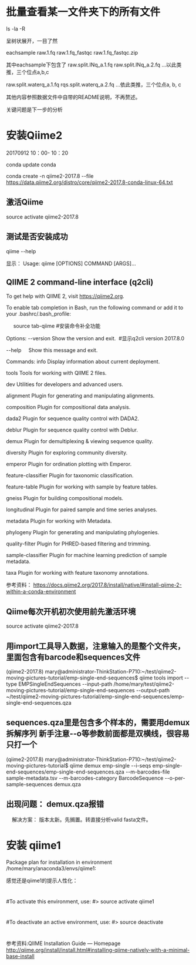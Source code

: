 # 批量查看某一文件夹下的所有文件

ls -la -R

呈树状展开，一目了然

  eachsample
  raw.1.fq
  raw.1.fq_fastqc
  raw.1.fq_fastqc.zip
  
其中eachsample下包含了
raw.split.INq_a.1.fq
raw.split.INq_a.2.fq
...以此类推，三个位点a,b,c

raw.split.waterq_a.1.fq
rqs.split.waterq_a.2.fq
...依此类推，三个位点a, b, c

其他内容参照数据文件中自带的README说明，不再赘述。

关键问题是下一步的分析

# 安装Qiime2
20170912 10：00- 10：20

conda update conda

conda create -n qiime2-2017.8 --file https://data.qiime2.org/distro/core/qiime2-2017.8-conda-linux-64.txt


## 激活Qiime 
source activate qiime2-2017.8 

## 测试是否安装成功
qiime --help

显示：
Usage: qiime [OPTIONS] COMMAND [ARGS]...

  QIIME 2 command-line interface (q2cli)
  --------------------------------------

  To get help with QIIME 2, visit https://qiime2.org.

  To enable tab completion in Bash, run the following command or add it to
  your .bashrc/.bash_profile:

      source tab-qiime #安装命令补全功能



Options:
  --version  Show the version and exit.  #显示q2cli version 2017.8.0
  
  --help     Show this message and exit.

Commands:
  info                Display information about current deployment.
  
  tools               Tools for working with QIIME 2 files.
  
  dev                 Utilities for developers and advanced users.
  
  alignment           Plugin for generating and manipulating alignments.
  
  composition         Plugin for compositional data analysis.
  
  dada2               Plugin for sequence quality control with DADA2.
  
  deblur              Plugin for sequence quality control with Deblur.
  
  demux               Plugin for demultiplexing & viewing sequence quality.
  
  diversity           Plugin for exploring community diversity.
  
  emperor             Plugin for ordination plotting with Emperor.
  
  feature-classifier  Plugin for taxonomic classification.
  
  feature-table       Plugin for working with sample by feature tables.
  
  gneiss              Plugin for building compositional models.
  
  longitudinal        Plugin for paired sample and time series analyses.
  
  metadata            Plugin for working with Metadata.
  
  phylogeny           Plugin for generating and manipulating phylogenies.
  
  quality-filter      Plugin for PHRED-based filtering and trimming.
  
  sample-classifier   Plugin for machine learning prediction of sample
                      metadata.
                      
  taxa                Plugin for working with feature taxonomy annotations.





参考资料：
https://docs.qiime2.org/2017.8/install/native/#install-qiime-2-within-a-conda-environment

## Qiime每次开机初次使用前先激活环境

source activate qiime2-2017.8

## 用import工具导入数据，注意输入的是整个文件夹，里面包含有barcode和sequences文件

(qiime2-2017.8) mary@administrator-ThinkStation-P710:~/test/qiime2-moving-pictures-tutorial/emp-single-end-sequences$ qiime tools import --type  EMPSingleEndSequences --input-path /home/mary/test/qiime2-moving-pictures-tutorial/emp-single-end-sequences --output-path ~/test/qiime2-moving-pictures-tutorial/emp-single-end-sequences/emp-single-end-sequences.qza

## sequences.qza里是包含多个样本的，需要用demux拆解序列 新手注意--o等参数前面都是双横线，很容易只打一个

(qiime2-2017.8) mary@administrator-ThinkStation-P710:~/test/qiime2-moving-pictures-tutorial$ qiime demux emp-single --i-seqs emp-single-end-sequences/emp-single-end-sequences.qza --m-barcodes-file sample-metadata.tsv --m-barcodes-category BarcodeSequence --o-per-sample-sequences demux.qza

## 出现问题： demux.qza报错
   
   解决方案： 版本太新。先搁置。转直接分析valid fasta文件。

# 安装 qiime1

Package plan for installation in environment /home/mary/anaconda3/envs/qiime1:

感觉还是qiime1的提示人性化：
#
#To activate this environment, use:
#> source activate qiime1
#
#To deactivate an active environment, use:
#> source deactivate
#


参考资料:QIIME Installation Guide — Homepage  http://qiime.org/install/install.html#installing-qiime-natively-with-a-minimal-base-install




